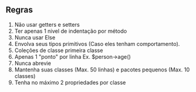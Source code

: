 ## Regras

1. Não usar getters e setters
2. Ter apenas 1 nivel de indentação por método
3. Nunca usar Else
4. Envolva seus tipos primitivos (Caso eles tenham comportamento).
5. Coleções de classe primeira classe
6. Apenas 1 "ponto" por linha Ex. $person->age()
7. Nunca abrevie
8. Mantenha suas classes (Max. 50 linhas) e pacotes pequenos (Max. 10 classes)
9. Tenha no máximo 2 propriedades por classe
